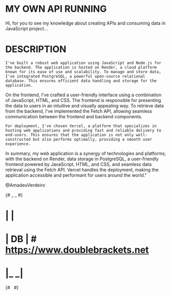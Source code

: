 # MY OWN API RUNNING

Hi, for you to see my knowledge about creating APIs and consuming data in JavaScript project...

# DESCRIPTION

    I've built a robust web application using JavaScript and Node.js for the backend. The application is hosted on Render, a cloud platform known for its ease of use and scalability. To manage and store data, I've integrated PostgreSQL, a powerful open-source relational database. This ensures efficient data handling and storage for the application.

On the frontend, I've crafted a user-friendly interface using a combination of JavaScript, HTML, and CSS. The frontend is responsible for presenting the data to users in an intuitive and visually appealing way. To retrieve data from the backend, I've implemented the Fetch API, allowing seamless communication between the frontend and backend components.

    For deployment, I've chosen Vercel, a platform that specializes in hosting web applications and providing fast and reliable delivery to end-users. This ensures that the application is not only well-constructed but also performs optimally, providing a smooth user experience.

In summary, my web application is a synergy of technologies and platforms, with the backend on Render, data storage in PostgreSQL, a user-friendly frontend powered by JavaScript, HTML, and CSS, and seamless data retrieval using the Fetch API. Vercel handles the deployment, making the application accessible and performant for users around the world."


@AmadeuVerdeiro

{#  _    _  #}
 # |      | #
 # |  DB  | #     https://www.doublebrackets.net
 # |_    _| #
{#          #}